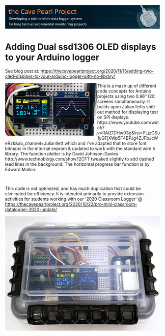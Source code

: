 <img src="https://github.com/EKMallon/The_Cave_Pearl_Project_CURRENT_codebuilds/blob/master/images/CavePearlProjectBanner_130x850px.jpg">

# Adding Dual ssd1306 OLED displays to your Arduino logger

See blog post at: https://thecavepearlproject.org/2020/11/15/adding-two-oled-displays-to-your-arduino-logger-with-no-library/

<img align="left" src="https://github.com/EKMallon/Dual-ssd1306-OLED/blob/main/images/DualOLEDscreens_1_300px.jpg" height="171" width="300">
This is a mash up of different code concepts for Arduino projects using two 0.96" I2C screens simultaneously. It builds upon Julian Iletts shift-out method for displaying text on SPI displays: https://www.youtube.com/watch?v=RAlZ1DHw03g&list=PLjzGSu1yGFjXWp5F4BPJg4ZJFbJcWeRzk&ab_channel=JulianIlett  which and I've adapted that to store font bitmaps in the internal eeprom & updated to work with the standard wire.h library.   The function plotter is by David Johnson-Davies http://www.technoblogy.com/show?2CFT tweaked slightly to add dashed lead lines in the background.  The horizontal progress bar function is by Edward Mallon.

&nbsp;

This code is not optimized, and has much duplication that could be eliminated for efficiency. 
It is intended primarily to provide extension activities for students working with our '2020 Classroom Logger' @  
https://thecavepearlproject.org/2020/10/22/pro-mini-classroom-datalogger-2020-update/ 

<img src="https://github.com/EKMallon/Dual-ssd1306-OLED/blob/main/images/2020_dualOLEDscreens_ClassroomLoggerBuild_640px.jpg" height="372" width="640">
